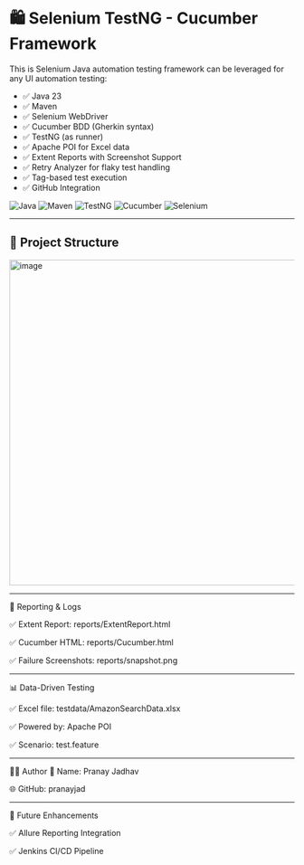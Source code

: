 
# 🛍️ Selenium TestNG - Cucumber Framework

This is Selenium Java automation testing framework can be leveraged for any UI automation testing:

- ✅ Java 23
- ✅ Maven
- ✅ Selenium WebDriver
- ✅ Cucumber BDD (Gherkin syntax)
- ✅ TestNG (as runner)
- ✅ Apache POI for Excel data
- ✅ Extent Reports with Screenshot Support
- ✅ Retry Analyzer for flaky test handling
- ✅ Tag-based test execution
- ✅ GitHub Integration

![Java](https://img.shields.io/badge/Java-23+-brightgreen)
![Maven](https://img.shields.io/badge/Maven-Build-blue)
![TestNG](https://img.shields.io/badge/TestNG-7.9-orange)
![Cucumber](https://img.shields.io/badge/Cucumber-BDD-green)
![Selenium](https://img.shields.io/badge/Selenium-WebDriver-yellow)

-----

## 📁 Project Structure
<img width="576" alt="image" src="https://github.com/user-attachments/assets/1a114fde-9a9c-44bd-a819-33f247a12bad" />

-----

📸 Reporting & Logs

✅ Extent Report: reports/ExtentReport.html

✅ Cucumber HTML: reports/Cucumber.html

✅ Failure Screenshots: reports/snapshot.png

-----

📊 Data-Driven Testing

✅ Excel file: testdata/AmazonSearchData.xlsx

✅ Powered by: Apache POI

✅ Scenario: test.feature

-----

👨‍💻 Author
👤 Name: Pranay Jadhav

🌐 GitHub: pranayjad

-----
🔮 Future Enhancements

✅ Allure Reporting Integration

✅ Jenkins CI/CD Pipeline
